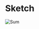 # Sketch

![Sum](https://user-images.githubusercontent.com/79366855/108629056-7667c180-74a1-11eb-8547-7c76dabe6792.jpg)

